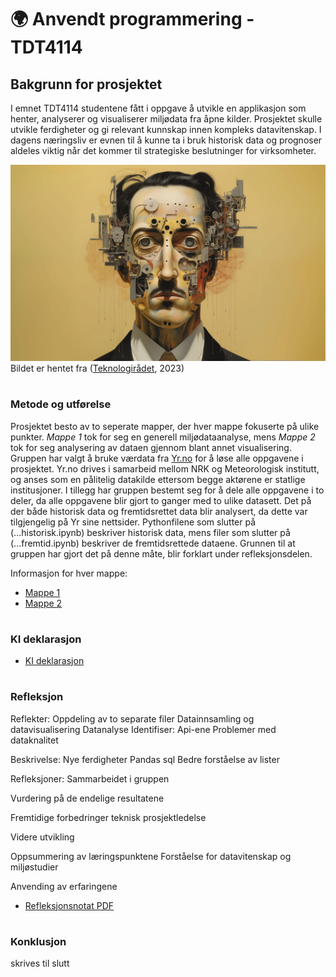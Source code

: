 # 🌍 Anvendt programmering - TDT4114

## Bakgrunn for prosjektet
I emnet TDT4114 studentene fått i oppgave å utvikle en applikasjon som henter, analyserer og visualiserer miljødata fra åpne kilder. Prosjektet skulle utvikle ferdigheter og gi relevant kunnskap innen kompleks datavitenskap. I dagens næringsliv er evnen til å kunne ta i bruk historisk data og prognoser aldeles viktig når det kommer til strategiske beslutninger for virksomheter.

![Bilde](/resources/Bilde1.webp)
Bildet er hentet fra ([Teknologirådet](https://teknologiradet.no/publication/generativ-kunstig-intelligens-og-ytringsfrihet/), 2023)


#
### Metode og utførelse
Prosjektet besto av to seperate mapper, der hver mappe fokuserte på ulike punkter. _Mappe 1_ tok for seg en generell miljødataanalyse, mens _Mappe 2_ tok for seg analysering av dataen gjennom blant annet visualisering. Gruppen har valgt å bruke værdata fra [Yr.no](https://hjelp.yr.no/hc/no/articles/206550539-Om-Yr) for å løse alle oppgavene i prosjektet. Yr.no drives i samarbeid mellom NRK og Meteorologisk institutt, og anses som en pålitelig datakilde ettersom begge aktørene er statlige institusjoner. I tillegg har gruppen bestemt seg for å dele alle oppgavene i to deler, da alle oppgavene blir gjort to ganger med to ulike datasett. Det på  der både historisk data og fremtidsrettet data blir analysert, da dette var tilgjengelig på Yr sine nettsider. Pythonfilene som slutter på (...historisk.ipynb) beskriver historisk data, mens filer som slutter på (...fremtid.ipynb) beskriver de fremtidsrettede dataene. Grunnen til at gruppen har gjort det på denne måte, blir forklart under refleksjonsdelen.

Informasjon for hver mappe:
- [Mappe 1](../Prosjekt-Anvendt-/src/Mappe%201/README.md)
- [Mappe 2](../Prosjekt-Anvendt-/src/Mappe%202/README.md)

#
### KI deklarasjon
- [KI deklarasjon](filepath)

#
### Refleksjon
Reflekter: 
Oppdeling av to separate filer
Datainnsamling og datavisualisering 
Datanalyse 
Identifiser:
Api-ene
Problemer med dataknalitet 

Beskrivelse: 
Nye ferdigheter 
Pandas sql 
Bedre forståelse av lister 

Refleksjoner: 
Sammarbeidet i gruppen 

Vurdering på de endelige resultatene 

Fremtidige forbedringer 
teknisk
prosjektledelse 

Videre utvikling 

Oppsummering av læringspunktene 
Forståelse for datavitenskap og miljøstudier 

Anvending av erfaringene 

- [Refleksjonsnotat PDF](filepath)



#
### Konklusjon
skrives til slutt


